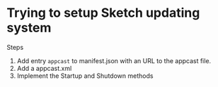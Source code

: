 # Trying to setup Sketch updating system

Steps

1. Add entry `appcast` to manifest.json with an URL to the appcast file.
2. Add a appcast.xml
3. Implement the Startup and Shutdown methods
